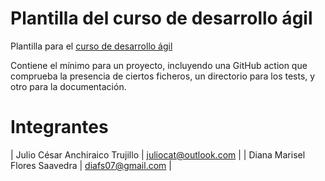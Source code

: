 # Plantilla del curso de desarrollo ágil 

Plantilla para el [curso de desarrollo ágil](https://jj.github.io/curso-tdd)

Contiene el mínimo para un proyecto, incluyendo una GitHub action que
comprueba la presencia de ciertos ficheros, un directorio para los
tests, y otro para la documentación.

# Integrantes
| Julio César Anchiraico Trujillo | juliocat@outlook.com |
| Diana Marisel Flores Saavedra | diafs07@gmail.com |